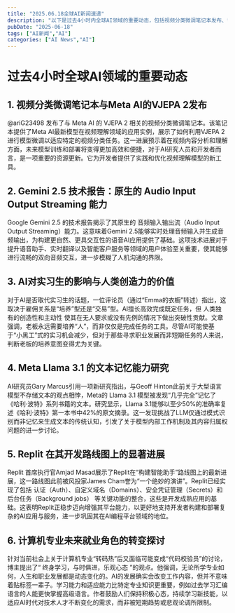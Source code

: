 ```yaml
---
title: "2025.06.18全球AI新闻速递"
description: "以下是过去4小时内全球AI领域的重要动态，包括视频分类微调笔记本发布、音频输入输出流能力技术报告、AI对实习生的影响讨论、文本记忆能力研究、Replit的开发路线图进展以及计算机专业未来就业角色转变探讨等内容。"
pubDate: "2025-06-18"
tags: ["AI新闻","AI"]
categories: ["AI News","AI"]
---
```

# 过去4小时全球AI领域的重要动态

## 1. 视频分类微调笔记本与Meta AI的VJEPA 2发布
@ariG23498 发布了与 Meta AI 的 VJEPA 2 相关的视频分类微调笔记本。该笔记本提供了Meta AI最新模型在视频理解领域的应用实例，展示了如何利用VJEPA 2进行模型微调以适应特定的视频分类任务。这一进展预示着在视频内容分析和理解方面，未来模型训练和部署将变得更加高效和便捷，对于AI研究人员和开发者而言，是一项重要的资源更新。它为开发者提供了实践和优化视频理解模型的新工具。

## 2. Gemini 2.5 技术报告：原生的 Audio Input Output Streaming 能力
Google Gemini 2.5 的技术报告揭示了其原生的 音频输入输出流（Audio Input Output Streaming）能力。这意味着Gemini 2.5能够实时处理音频输入并生成音频输出，为构建更自然、更具交互性的语音AI应用提供了基础。这项技术进展对于提升语音助手、实时翻译以及智能客户服务等领域的用户体验至关重要，使其能够进行流畅的双向音频交互，进一步模糊了人机沟通的界限。

## 3. AI对实习生的影响与人类创造力的价值
对于AI是否取代实习生的话题，一位评论员（通过“Emma的衣橱”转述）指出，这取决于雇佣关系是“培养”型还是“交易”型。AI擅长高效完成既定任务，但 人类独有的创造性和主动性 使其在无人要求或没有先例的情况下做出突破性贡献。文章强调，老板永远需要培养“人”，而非仅仅是完成任务的工具。尽管AI可能使基于“小黑工”式的实习机会减少，但对于那些寻求职业发展而非短期任务的人来说，判断老板的培养意图变得尤为关键。

## 4. Meta Llama 3.1 的文本记忆能力研究
AI研究员Gary Marcus引用一项新研究指出，与Geoff Hinton此前关于大型语言模型不存储文本的观点相悖，Meta的 Llama 3.1 模型被发现“几乎完全”记忆了《哈利·波特》系列书籍的文本。研究显示，Llama 3.1能够以至少50%的准确率复述《哈利·波特》第一本书中42%的原文摘录。这一发现挑战了LLM仅通过模式识别而非记忆来生成文本的传统认知，引发了关于模型内部工作机制及其内容归属权问题的进一步讨论。

## 5. Replit 在其开发路线图上的显著进展
Replit 首席执行官Amjad Masad展示了Replit在“构建智能助手”路线图上的最新进展，这一路线图此前被风投家James Cham誉为“一个绝妙的演讲”。Replit已经实现了包括 认证（Auth）、自定义域名（Domains）、安全凭证管理（Secrets）和后台任务（Background jobs） 等关键功能的整合，这些是开发成熟应用的基础。这表明Replit正稳步迈向增强其平台能力，以更好地支持开发者构建和部署复杂的AI应用与服务，进一步巩固其在AI编程平台领域的地位。

## 6. 计算机专业未来就业角色的转变探讨
针对当前社会上关于计算机专业“转码热”后又面临可能变成“代码校验员”的讨论，博主提出了“ 终身学习，与时俱进，乐观心态 ”的观点。他强调，无论所学专业如何，人生和职业发展都是动态变化的。AI的发展确实会改变工作内容，但并不意味着贴标签一辈子。学习能力和适应能力比特定专业知识更重要，例如过去学习汇编语言的人能更快掌握高级语言。作者鼓励人们保持积极心态，持续学习新技能，以适应AI时代对技术人才不断变化的需求，而非被短期趋势或悲观论调所限制。